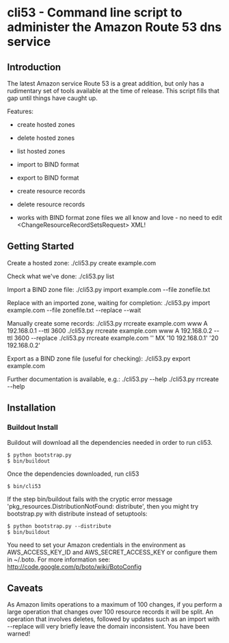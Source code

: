 cli53 - Command line script to administer the Amazon Route 53 dns service
=========================================================================

Introduction
------------
The latest Amazon service Route 53 is a great addition, but only has a rudimentary set of tools
available at the time of release. This script fills that gap until things have caught up.

Features:

- create hosted zones

- delete hosted zones

- list hosted zones

- import to BIND format

- export to BIND format

- create resource records

- delete resource records

- works with BIND format zone files we all know and love - no need to edit
  &lt;ChangeResourceRecordSetsRequest&gt; XML!

Getting Started
---------------

Create a hosted zone:
    ./cli53.py create example.com

Check what we've done:
    ./cli53.py list

Import a BIND zone file:
    ./cli53.py import example.com --file zonefile.txt

Replace with an imported zone, waiting for completion:
    ./cli53.py import example.com --file zonefile.txt --replace --wait

Manually create some records:
    ./cli53.py rrcreate example.com www A 192.168.0.1 --ttl 3600
    ./cli53.py rrcreate example.com www A 192.168.0.2 --ttl 3600 --replace
    ./cli53.py rrcreate example.com '' MX '10 192.168.0.1' '20 192.168.0.2'

Export as a BIND zone file (useful for checking):
    ./cli53.py export example.com

Further documentation is available, e.g.:
    ./cli53.py --help
    ./cli53.py rrcreate --help

Installation
------------

### Buildout Install
Buildout will download all the dependencies needed in order to run cli53.

	$ python bootstrap.py
	$ bin/buildout

Once the dependencies downloaded, run cli53

	$ bin/cli53
 
If the step bin/buildout fails with the cryptic error message
'pkg_resources.DistributionNotFound: distribute', then you might try
bootstrap.py with distribute instead of setuptools:

	$ python bootstrap.py --distribute
	$ bin/buildout

You need to set your Amazon credentials in the environment as AWS_ACCESS_KEY_ID
and AWS_SECRET_ACCESS_KEY or configure them in ~/.boto. For more information see:
http://code.google.com/p/boto/wiki/BotoConfig

Caveats
-------
As Amazon limits operations to a maximum of 100 changes, if you
perform a large operation that changes over 100 resource records it
will be split. An operation that involves deletes, followed by updates
such as an import with --replace will very briefly leave the domain
inconsistent. You have been warned!
